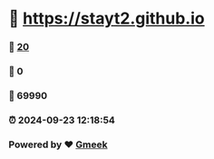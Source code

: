 #   :link: https://stayt2.github.io 
### :page_facing_up: [20](https://stayt2.github.io/tag.html) 
### :speech_balloon: 0 
### :hibiscus: 69990 
### :alarm_clock: 2024-09-23 12:18:54 
### Powered by :heart: [Gmeek](https://github.com/Meekdai/Gmeek)
